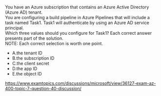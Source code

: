 You have an Azure subscription that contains an Azure Active Directory (Azure AD) tenant.<br/>You are configuring a build pipeline in Azure Pipelines that will include a task named Task1. Task1 will authenticate by using an Azure AD service principal.<br/>Which three values should you configure for Task1? Each correct answer presents part of the solution.<br/>NOTE: Each correct selection is worth one point.<br/><ul><li class="multi-choice-item correct-hidden"><span class="multi-choice-letter" data-choice-letter="A">A.</span>the tenant ID</li><li class="multi-choice-item correct-hidden"><span class="multi-choice-letter" data-choice-letter="B">B.</span>the subscription ID</li><li class="multi-choice-item"><span class="multi-choice-letter" data-choice-letter="C">C.</span>the client secret</li><li class="multi-choice-item correct-hidden"><span class="multi-choice-letter" data-choice-letter="D">D.</span>the app ID</li><li class="multi-choice-item"><span class="multi-choice-letter" data-choice-letter="E">E.</span>the object ID</li></ul><p><a href="https://www.examtopics.com/discussions/microsoft/view/36127-exam-az-400-topic-7-question-40-discussion/">https://www.examtopics.com/discussions/microsoft/view/36127-exam-az-400-topic-7-question-40-discussion/</a></p><script src="https://giscus.app/client.js"                    data-repo="azsamples/az204"                    data-repo-id="R_kgDOMRXzDQ"                    data-category="General"                    data-category-id="DIC_kwDOMRXzDc4Cgi27"                    data-mapping="pathname"                    data-strict="0"                    data-reactions-enabled="0"                    data-emit-metadata="0"                    data-input-position="bottom"                    data-theme="preferred_color_scheme"                    data-lang="en"                    crossorigin="anonymous"                    async>                    </script>